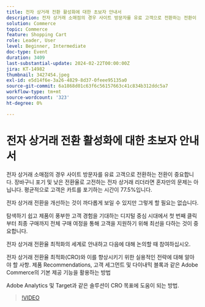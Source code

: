 ```yaml
---
title: 전자 상거래 전환 활성화에 대한 초보자 안내서
description: 전자 상거래 소매점의 경우 사이트 방문자를 유료 고객으로 전환하는 전환이 중요합니다. 장바구니 포기 및 낮은 전환율로 고전하는 전자 상거래 리더라면 혼자만의 문제는 아닙니다. 평균적으로, 고객은 카트를 77.5% 포기합니다.전자 상거래 전환을 개선하는 것이 까다로울 수 있지만 그렇게 할 필요는 없습니다.고객이 탐색하기 쉽고 제품이 풍부한 고객 경험을 기대하는 디지털 우선 시대에서 첫 번째 클릭부터 최종 구매까지 전체 구매 여정을 통해 고객을 지원하기 위해 최선을 다하는 것이 중요합니다.전자 상거래 전환율 최적화의 세계로 안내하고 논의하는 곳에 참여하십시오.전자 상거래 전환율 최적화(CRO)와 이를 향상시키는 실제 전략에 대해 알아야 할 사항.제품 Recommendations, 고객 세그먼트 및 동적 블록과 같은 Adobe Commerce의 획기적인 기능을 활용하는 방법.Adobe Analytics 및 Target과 같은 솔루션을 통해 CRO 목표에 어떻게 도움이 될 수 있습니까?
solution: Commerce
topic: Commerce
feature: Shopping Cart
role: Leader, User
level: Beginner, Intermediate
doc-type: Event
duration: 3409
last-substantial-update: 2024-02-22T00:00:00Z
jira: KT-14982
thumbnail: 3427454.jpeg
exl-id: e5d14f6e-3a26-4829-8d37-0feee95135a0
source-git-commit: 6a1868d01c63f6c56157663c41c834b312ddc5a7
workflow-type: tm+mt
source-wordcount: '323'
ht-degree: 0%

---
```


# 전자 상거래 전환 활성화에 대한 초보자 안내서

전자 상거래 소매점의 경우 사이트 방문자를 유료 고객으로 전환하는 전환이 중요합니다. 장바구니 포기 및 낮은 전환율로 고전하는 전자 상거래 리더라면 혼자만의 문제는 아닙니다. 평균적으로 고객은 카트를 포기하는 시간이 77.5%입니다.

전자 상거래 전환을 개선하는 것이 까다롭게 보일 수 있지만 그렇게 할 필요는 없습니다.

탐색하기 쉽고 제품이 풍부한 고객 경험을 기대하는 디지털 중심 시대에서 첫 번째 클릭부터 최종 구매까지 전체 구매 여정을 통해 고객을 지원하기 위해 최선을 다하는 것이 중요합니다.

전자 상거래 전환율 최적화의 세계로 안내하고 다음에 대해 논의할 때 참여하십시오.

전자 상거래 전환율 최적화(CRO)와 이를 향상시키기 위한 실용적인 전략에 대해 알아야 할 사항.
제품 Recommendations, 고객 세그먼트 및 다이내믹 블록과 같은 Adobe Commerce의 기본 제공 기능을 활용하는 방법

Adobe Analytics 및 Target과 같은 솔루션이 CRO 목표에 도움이 되는 방법.

>[!VIDEO](https://video.tv.adobe.com/v/3427454/?learn=on)
